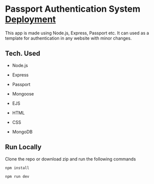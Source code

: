 # Passport Authentication System [Deployment](https://auth-gsd.herokuapp.com/)

This app is made using Node.js, Express, Passport etc. It can used as a template for authentication in any website with minor changes.

## Tech. Used

* Node.js

* Express

* Passport

* Mongoose

* EJS

* HTML

* CSS

* MongoDB

## Run Locally

Clone the repo or download zip and run the following commands

`npm install`

`npm run dev`